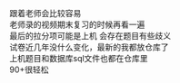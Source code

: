 跟着老师会比较容易  
老师录的视频期末复习的时候再看一遍  
最后的拉分项可能是上机 会存在题目有些歧义  
试卷近几年没什么变化，最新的我都放仓库了  
上机题目和数据库sql文件也都在仓库里  
90+很轻松
